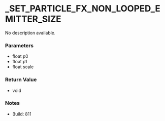 # _SET_PARTICLE_FX_NON_LOOPED_EMITTER_SIZE

No description available.

### Parameters
* float p0
* float p1
* float scale

### Return Value
* void

### Notes
* Build: 811

